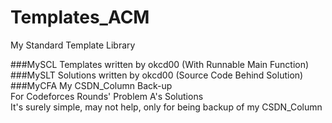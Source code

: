 # Templates_ACM
My Standard Template Library

###MySCL 
Templates written by okcd00 (With Runnable Main Function)
###MySLT 
Solutions written by okcd00 (Source Code Behind Solution)
###MyCFA 
My CSDN_Column Back-up  
For Codeforces Rounds' Problem A's Solutions  
It's surely simple, may not help, only for being backup of my CSDN_Column
